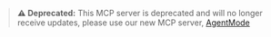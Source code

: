 > **⚠️ Deprecated:** This MCP server is deprecated and will no longer receive updates, please use our new MCP server, [AgentMode](https://github.com/Touchie771/AgentMode)
